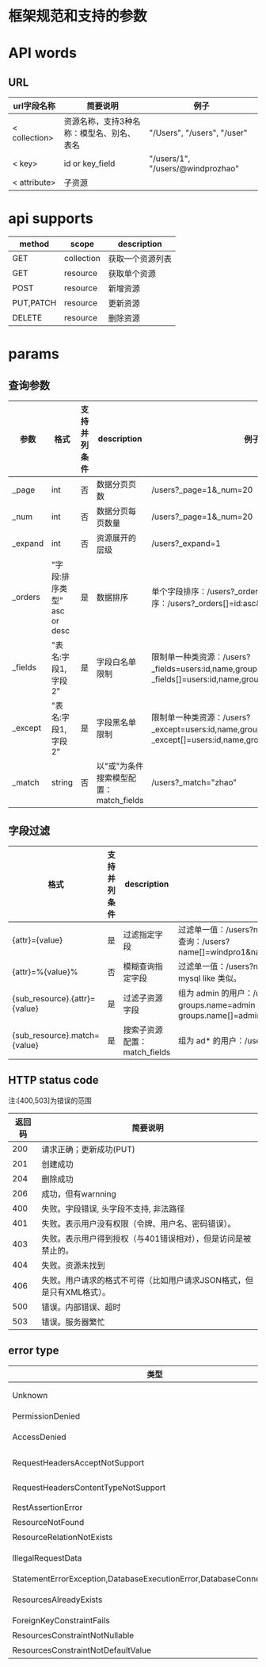# 框架规范和支持的参数

# API words
## URL

|url字段名称|简要说明|例子|
| --- | --- | --- |
| < collection> | 资源名称，支持3种名称：模型名、别名、表名 | "/Users", "/users", "/user" |
| < key> | id or key_field | "/users/1", "/users/@windprozhao"|
| < attribute> | 子资源 | |

# api supports

|method|scope|description
|---|---|---|
| GET | collection | 获取一个资源列表
| GET | resource |获取单个资源
| POST | resource | 新增资源
| PUT,PATCH | resource | 更新资源
| DELETE | resource | 删除资源

# params

## 查询参数
|参数|格式|支持并列条件|description|例子|
| --- | --- | --- | --- | --- |
| _page| int | 否 | 数据分页页数 | /users?_page=1&_num=20 |
| _num | int | 否 | 数据分页每页数量 | /users?_page=1&_num=20 |
| _expand | int | 否 | 资源展开的层级 | /users?_expand=1 |
| _orders | "字段:排序类型" asc or desc | 是 | 数据排序 | 单个字段排序：/users?_orders=id:asc  多个字段排序：/users?_orders[]=id:asc&_orders[]=code:desc |
| _fields | "表名:字段1,字段2" | 是 | 字段白名单限制 | 限制单一种类资源：/users?_fields=users:id,name,groups  限制多种资源：/users?_fields[]=users:id,name,groups&_fields[]=groups:id |
| _except | "表名:字段1,字段2" | 是 | 字段黑名单限制 | 限制单一种类资源：/users?_except=users:id,name,groups  限制多种资源：/users?_except[]=users:id,name,groups&_except[]=groups:id |
| _match | string | 否 | 以"或"为条件搜索模型配置：match_fields | /users?_match="zhao"

## 字段过滤

|格式|支持并列条件|description|例子
| --- | --- | --- | --- |
| {attr}={value} | 是 | 过滤指定字段 | 过滤单一值：/users?name=windprozhao  列表查询：/users?name[]=windpro1&name[]=windpro2
| {attr}=%{value}% | 否 | 模糊查询指定字段 | 过滤单一值：/users?name=windpro% 语法与mysql like 类似。
| {sub_resource}.{attr}={value} | 是 | 过滤子资源字段 | 组为 admin 的用户：/users?groups.name=admin  列表查询：/users?groups.name[]=admin&groups.name[]=normal
| {sub_resource}.match={value} | 是 | 搜索子资源配置：match_fields | 组为 ad* 的用户：/users?groups._match=ad

## HTTP status code

注:[400,503]为错误的范围

|返回码|简要说明|
|---|---|
|200 | 请求正确；更新成功(PUT)
|201 | 创建成功
|204 | 删除成功
|206 | 成功，但有warnning
|400 | 失败。字段错误, 头字段不支持, 非法路径
|401 | 失败。表示用户没有权限（令牌、用户名、密码错误）。
|403 | 失败。表示用户得到授权（与401错误相对），但是访问是被禁止的。
|404 | 失败。资源未找到
|406 | 失败。用户请求的格式不可得（比如用户请求JSON格式，但是只有XML格式）。
|500 | 错误。内部错误、超时
|503 | 错误。服务器繁忙

## error type

|类型|简要说明|
|---|---|
|Unknown | 未知错误。自定义错误。
|PermissionDenied | 权限错误
|AccessDenied | 非法访问。一般出现在路径不存在等
|RequestHeadersAcceptNotSupport | Headers:ACCEPT 类型不支持
|RequestHeadersContentTypeNotSupport | Headers:Content-type 类型不支持
|RestAssertionError | 断言异常
|ResourceNotFound | 资源不存在
|ResourceRelationNotExists | 资源关系不存在
|IllegalRequestData | 提交数据错误。一般出现在数据校验
|StatementErrorException,DatabaseExecutionError,DatabaseConnectionError | 数据库错误
|ResourcesAlreadyExists | 资源已存在，无法创建
|ForeignKeyConstraintFails | 外键依赖异常
|ResourcesConstraintNotNullable | 字段必须非空
|ResourcesConstraintNotDefaultValue | 字段没有默认值

